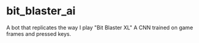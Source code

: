 # bit_blaster_ai
A bot that replicates the way I play "Bit Blaster XL"
A CNN trained on game frames and pressed keys.
